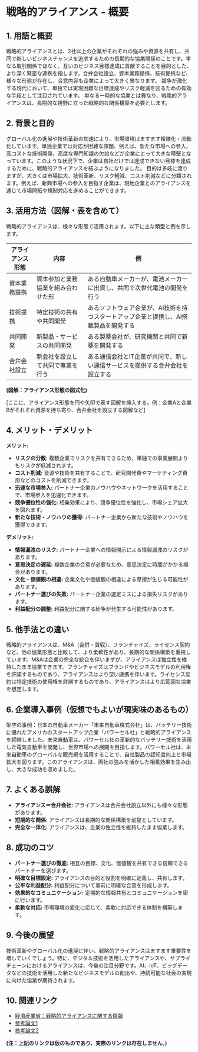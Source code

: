 # 戦略的アライアンス - 概要

## 1. 用語と概要

戦略的アライアンスとは、2社以上の企業がそれぞれの強みや資源を共有し、共同で新しいビジネスチャンスを追求するための長期的な協業関係のことです。単なる取引関係ではなく、互いのビジネス目標達成に貢献することを目的とした、より深く緊密な連携を指します。合弁会社設立、資本業務提携、技術提携など、様々な形態が存在し、合意内容も企業によって大きく異なります。  競争が激化する現代において、単独では実現困難な目標達成やリスク軽減を図るための有効な手段として注目されています。  単なる一時的な協業とは異なり、戦略的アライアンスは、長期的な視野に立った戦略的な関係構築を必要とします。


## 2. 背景と目的

グローバル化の進展や技術革新の加速により、市場環境はますます複雑化・流動化しています。単独企業では対応が困難な課題、例えば、新たな市場への参入、高コストな技術開発、高度な専門知識の欠如などが企業にとって大きな障壁となっています。このような状況下で、企業は自社だけでは達成できない目標を達成するために、戦略的アライアンスを結ぶようになりました。  目的は多岐に渡りますが、大きくは市場拡大、技術革新、リスク軽減、コスト削減などに分類されます。例えば、新興市場への参入を目指す企業は、現地企業とのアライアンスを通じて市場開拓や規制対応を進めることができます。


## 3. 活用方法（図解・表を含めて）

戦略的アライアンスは、様々な形態で活用されます。以下に主な類型と例を示します。

| アライアンス形態 | 内容 | 例 |
|---|---|---|
| 資本業務提携 | 資本参加と業務協業を組み合わせた形 | ある自動車メーカーが、電池メーカーに出資し、共同で次世代電池の開発を行う |
| 技術提携 | 特定技術の共有や共同開発 | あるソフトウェア企業が、AI技術を持つスタートアップ企業と提携し、AI搭載製品を開発する |
| 共同開発 | 新製品・サービスの共同開発 | ある製薬会社が、研究機関と共同で新薬を開発する |
| 合弁会社設立 | 新会社を設立して共同で事業を行う | ある通信会社とIT企業が共同で、新しい通信サービスを提供する合弁会社を設立する |


**(図解：アライアンス形態の図式化)**

[ここに、アライアンス形態を円や矢印で表す図解を挿入する。例：企業Aと企業Bがそれぞれ資源を持ち寄り、合弁会社を設立する図解など]


## 4. メリット・デメリット

**メリット:**

* **リスクの分散:** 複数企業でリスクを共有できるため、単独での事業展開よりもリスクが低減されます。
* **コスト削減:** 資源や技術を共有することで、研究開発費やマーケティング費用などのコストを削減できます。
* **迅速な市場参入:** パートナー企業のノウハウやネットワークを活用することで、市場参入を迅速化できます。
* **競争優位性の強化:** 相乗効果により、競争優位性を強化し、市場シェア拡大を図れます。
* **新たな技術・ノウハウの獲得:** パートナー企業から新たな技術やノウハウを獲得できます。


**デメリット:**

* **情報漏洩のリスク:** パートナー企業への情報開示による情報漏洩のリスクがあります。
* **意思決定の遅延:** 複数企業の合意が必要なため、意思決定に時間がかかる場合があります。
* **文化・価値観の相違:** 企業文化や価値観の相違による摩擦が生じる可能性があります。
* **パートナー選びの失敗:** パートナー企業の選定ミスによる損失リスクがあります。
* **利益配分の調整:** 利益配分に関する紛争が発生する可能性があります。


## 5. 他手法との違い

戦略的アライアンスは、M&A（合併・買収）、フランチャイズ、ライセンス契約など、他の協業形態と比較して、より柔軟性があり、長期的な関係構築を重視しています。M&Aは企業の完全な統合を伴いますが、アライアンスは独立性を維持したまま協業できます。フランチャイズはブランドやビジネスモデルの利用権を許諾するものであり、アライアンスはより深い連携を伴います。ライセンス契約は特定技術の使用権を許諾するものであり、アライアンスはより広範囲な協業を想定します。


## 6. 企業導入事例（仮想でもよいが現実味のあるもの）

架空の事例：日本の自動車メーカー「未来自動車株式会社」は、バッテリー技術に優れたアメリカのスタートアップ企業「パワーセル社」と戦略的アライアンスを締結しました。未来自動車は、パワーセル社の革新的なバッテリー技術を活用した電気自動車を開発し、世界市場への展開を目指します。パワーセル社は、未来自動車のグローバルな販売網を活用することで、自社製品の認知度向上と市場拡大を図ります。このアライアンスは、両社の強みを活かした相乗効果を生み出し、大きな成功を収めました。


## 7. よくある誤解

* **アライアンス＝合弁会社:** アライアンスは合弁会社設立以外にも様々な形態があります。
* **短期的な関係:** アライアンスは長期的な関係構築を前提としています。
* **完全な一体化:** アライアンスは、企業の独立性を維持したまま協業します。


## 8. 成功のコツ

* **パートナー選びの徹底:** 相互の目標、文化、価値観を共有できる信頼できるパートナーを選びます。
* **明確な目標設定:** アライアンスの目的と役割を明確に定義し、共有します。
* **公平な利益配分:** 利益配分について事前に明確な合意を形成します。
* **効果的なコミュニケーション:** 定期的な情報共有とコミュニケーションを密に行います。
* **柔軟な対応:** 市場環境の変化に応じて、柔軟に対応できる体制を構築します。


## 9. 今後の展望

技術革新やグローバル化の進展に伴い、戦略的アライアンスはますます重要性を増していくでしょう。特に、デジタル技術を活用したアライアンスや、サプライチェーンにおけるアライアンスは、今後の注目分野です。AI、IoT、ビッグデータなどの技術を活用した新たなビジネスモデルの創出や、持続可能な社会の実現に向けた協業が期待されます。


## 10. 関連リンク

* [経済産業省：戦略的アライアンスに関する情報](仮のリンク)
* [参考論文1](仮のリンク)
* [参考論文2](仮のリンク)


**(注：上記のリンクは仮のものであり、実際のリンクは存在しません。)**
